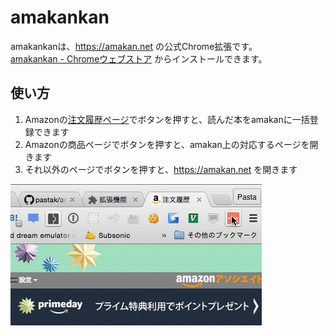 # amakankan
amakankanは、https://amakan.net の公式Chrome拡張です。  
[amakankan - Chromeウェブストア](https://chrome.google.com/webstore/detail/amakankan/cbbcooiceghdbkklnkdahccnbbfleoll) からインストールできます。

## 使い方

1. Amazonの[注文履歴ページ](https://www.amazon.co.jp/gp/css/order-history)でボタンを押すと、読んだ本をamakanに一括登録できます
2. Amazonの商品ページでボタンを押すと、amakan上の対応するページを開きます
3. それ以外のページでボタンを押すと、https://amakan.net を開きます

![demo](/images/demo.gif)
